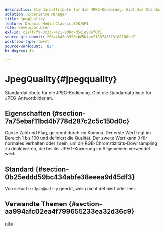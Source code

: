 ```yaml
---
description: Standardattribute für die JPEG-Kodierung. Gibt die Standardattribute für JPEG-Antwortbilder an.
solution: Experience Manager
title: JpegQuality
feature: Dynamic Media Classic,SDK/API
role: Developer,User
exl-id: c2a7f7f9-0c2c-4421-9dbc-d5c1e936f0f1
source-git-commit: 206e4643e3926cb85b4be2189743578f88180be7
workflow-type: tm+mt
source-wordcount: '82'
ht-degree: 3%

---
```


# JpegQuality{#jpegquality}

Standardattribute für die JPEG-Kodierung. Gibt die Standardattribute für JPEG-Antwortbilder an.

## Eigenschaften {#section-7a75ebaf11bd4b778d287c2c5c150d0c}

Ganze Zahl und Flag, getrennt durch ein Komma. Der erste Wert liegt im Bereich 1 bis 100 und definiert die Qualität. Der zweite Wert kann 0 für normales Verhalten oder 1 sein, um die RGB-Chromatizitäts-Downsampling zu deaktivieren, die bei der JPEG-Kodierung im Allgemeinen verwendet wird.

## Standard {#section-0b25eddd59bc434abfe38eeea9d45df3}

Von `default::JpegQuality` geerbt, wenn nicht definiert oder leer.

## Verwandte Themen {#section-aa994afc02ea4f799655233ea32d36c9}

[qlt=](../../../../../is-api/http-ref/image-serving-api-ref/c-http-protocol-reference/c-command-reference/r-is-http-qlt.md#reference-f69ed0758c784b0385d979820546d352)
